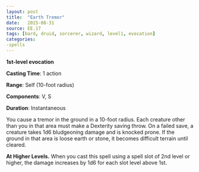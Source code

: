 ```yaml
---
layout: post
title:  "Earth Tremor"
date:   2015-08-31
source: EE.17
tags: [bard, druid, sorcerer, wizard, level1, evocation]
categories:
-spells
---
```


**1st-level evocation**

**Casting Time**: 1 action

**Range**: Self (10-foot radius)

**Components**: V, S

**Duration**: Instantaneous

You cause a tremor in the ground in a 10-foot radius. Each creature other than you in that area must make a Dexterity saving throw. On a failed save, a creature takes 1d6 bludgeoning damage and is knocked prone. If the ground in that area is loose earth or stone, it becomes difficult terrain until cleared.

**At Higher Levels.** When you cast this spell using a spell slot of 2nd level or higher, the damage increases by 1d6 for each slot level above 1st.
